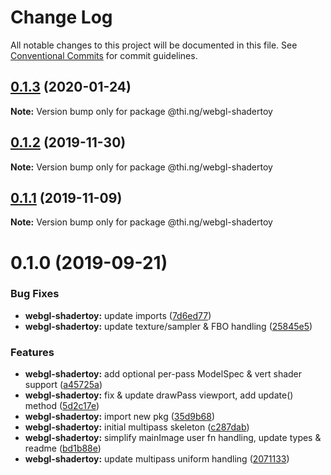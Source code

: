 # Change Log

All notable changes to this project will be documented in this file.
See [Conventional Commits](https://conventionalcommits.org) for commit guidelines.

## [0.1.3](https://github.com/thi-ng/umbrella/compare/@thi.ng/webgl-shadertoy@0.1.2...@thi.ng/webgl-shadertoy@0.1.3) (2020-01-24)

**Note:** Version bump only for package @thi.ng/webgl-shadertoy





## [0.1.2](https://github.com/thi-ng/umbrella/compare/@thi.ng/webgl-shadertoy@0.1.1...@thi.ng/webgl-shadertoy@0.1.2) (2019-11-30)

**Note:** Version bump only for package @thi.ng/webgl-shadertoy





## [0.1.1](https://github.com/thi-ng/umbrella/compare/@thi.ng/webgl-shadertoy@0.1.0...@thi.ng/webgl-shadertoy@0.1.1) (2019-11-09)

**Note:** Version bump only for package @thi.ng/webgl-shadertoy





# 0.1.0 (2019-09-21)


### Bug Fixes

* **webgl-shadertoy:** update imports ([7d6ed77](https://github.com/thi-ng/umbrella/commit/7d6ed77))
* **webgl-shadertoy:** update texture/sampler & FBO handling ([25845e5](https://github.com/thi-ng/umbrella/commit/25845e5))


### Features

* **webgl-shadertoy:** add optional per-pass ModelSpec & vert shader support ([a45725a](https://github.com/thi-ng/umbrella/commit/a45725a))
* **webgl-shadertoy:** fix & update drawPass viewport, add update() method ([5d2c17e](https://github.com/thi-ng/umbrella/commit/5d2c17e))
* **webgl-shadertoy:** import new pkg ([35d9b68](https://github.com/thi-ng/umbrella/commit/35d9b68))
* **webgl-shadertoy:** initial multipass skeleton ([c287dab](https://github.com/thi-ng/umbrella/commit/c287dab))
* **webgl-shadertoy:** simplify mainImage user fn handling, update types & readme ([bd1b88e](https://github.com/thi-ng/umbrella/commit/bd1b88e))
* **webgl-shadertoy:** update multipass uniform handling ([2071133](https://github.com/thi-ng/umbrella/commit/2071133))
